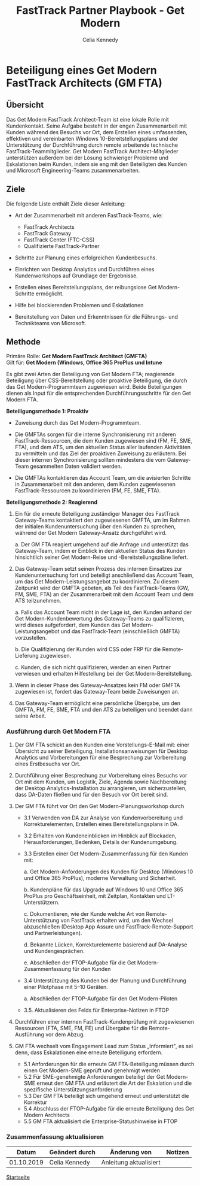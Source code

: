 ﻿---  
# required metadata  
title: FastTrack Partner Playbook - Get Modern 
description: FastTrack Partner Playbook - Get Modern 
author: Celia Kennedy
ms.author: v-cekenn
manager: pagrim
ms.date: 9/05/2019  
ms.topic: partner-playbook  
ms.prod: non-product-specific  
ms.custom: partner-playbook  
ft.audience: partner  
ft.owner: pagrim
---   
# Beteiligung eines Get Modern FastTrack Architects (GM FTA)

## Übersicht

Das Get Modern FastTrack Architect-Team ist eine lokale Rolle mit Kundenkontakt. Seine Aufgabe besteht in der engen Zusammenarbeit mit Kunden während des Besuchs vor Ort, dem Erstellen eines umfassenden, effektiven und vereinbarten Windows 10-Bereitstellungsplans und der Unterstützung der Durchführung durch remote arbeitende technische FastTrack-Teammitglieder. Get Modern FastTrack Architect-Mitglieder unterstützen außerdem bei der Lösung schwieriger Probleme und Eskalationen beim Kunden, indem sie eng mit den Beteiligten des Kunden und Microsoft Engineering-Teams zusammenarbeiten.

## Ziele

Die folgende Liste enthält Ziele dieser Anleitung:

  - Art der Zusammenarbeit mit anderen FastTrack-Teams, wie:
    - FastTrack Architects
    - FastTrack Gateway
    - FastTrack Center (FTC-CSS)
    - Qualifizierte FastTrack-Partner

  - Schritte zur Planung eines erfolgreichen Kundenbesuchs.

  - Einrichten von Desktop Analytics und Durchführen eines Kundenworkshops auf Grundlage der Ergebnisse.

  - Erstellen eines Bereitstellungsplans, der reibungslose Get Modern-Schritte ermöglicht.

  - Hilfe bei blockierenden Problemen und Eskalationen

  - Bereitstellung von Daten und Erkenntnissen für die Führungs- und Technikteams von Microsoft.

## Methode

Primäre Rolle: **Get Modern FastTrack Architect (GMFTA)**  
Gilt für: **Get Modern (Windows, Office 365 ProPlus und Intune**

Es gibt zwei Arten der Beteiligung von Get Modern FTA; reagierende Beteiligung über CSS-Bereitstellung oder proaktive Beteiligung, die durch das Get Modern-Programmteam zugewiesen wird. Beide Beteiligungen dienen als Input für die entsprechenden Durchführungsschritte für den Get Modern FTA.

**Beteiligungsmethode 1: Proaktiv**

  - Zuweisung durch das Get Modern-Programmteam.

  - Die GMFTAs sorgen für die interne Synchronisierung mit anderen FastTrack-Ressourcen, die dem Kunden zugewiesen sind (FM, FE, SME, FTA), und dem ATS, um den aktuellen Status aller laufenden Aktivitäten zu vermitteln und das Ziel der proaktiven Zuweisung zu erläutern. Bei dieser internen Synchronisierung
    sollten mindestens die vom Gateway-Team gesammelten Daten validiert werden.

  - Die GMFTAs kontaktieren das Account Team, um die avisierten Schritte in Zusammenarbeit mit den anderen, dem Kunden zugewiesenen FastTrack-Ressourcen zu koordinieren (FM, FE, SME, FTA).

**Beteiligungsmethode 2: Reagierend**

1. Ein für die erneute Beteiligung zuständiger Manager des FastTrack Gateway-Teams kontaktiert den zugewiesenen GMFTA, um im Rahmen der initialen Kundenuntersuchung über den Kunden zu sprechen, während der Get Modern Gateway-Ansatz durchgeführt wird.
    
    a. Der GM FTA reagiert umgehend auf die Anfrage und unterstützt das Gateway-Team, indem er Einblick in den aktuellen Status des Kunden hinsichtlich seiner Get Modern-Reise und -Bereitstellungspläne liefert.

2. Das Gateway-Team setzt seinen Prozess des internen Einsatzes zur Kundenuntersuchung fort und beteiligt anschließend das Account Team, um das Get Modern-Leistungsangebot zu koordinieren. Zu diesem Zeitpunkt wird der GMFTA gebeten, als Teil des FastTrack-Teams (GW, FM, SME, FTA) an der Zusammenarbeit mit dem Account Team und dem ATS teilzunehmen.
    
    a. Falls das Account Team nicht in der Lage ist, den Kunden anhand der Get Modern-Kundenbewertung des Gateway-Teams zu qualifizieren, wird dieses aufgefordert, dem Kunden das Get Modern-Leistungsangebot und das FastTrack-Team (einschließlich GMFTA) vorzustellen.

    b. Die Qualifizierung der Kunden wird CSS oder FRP für die Remote-Lieferung zugewiesen.

    c. Kunden, die sich nicht qualifizieren, werden an einen Partner verwiesen und erhalten Hilfestellung bei der Get Modern-Bereitstellung.

3. Wenn in dieser Phase des Gateway-Ansatzes kein FM oder GMFTA zugewiesen ist, fordert das Gateway-Team beide Zuweisungen an.

4. Das Gateway-Team ermöglicht eine persönliche Übergabe, um den GMFTA, FM, FE, SME, FTA und den ATS zu beteiligen und beendet dann seine Arbeit.

### Ausführung durch Get Modern FTA

1. Der GM FTA schickt an den Kunden eine Vorstellungs-E-Mail mit: einer Übersicht zu seiner Beteiligung, Installationsanweisungen für Desktop Analytics und Vorbereitungen für eine Besprechung zur Vorbereitung eines Erstbesuchs vor Ort.

2. Durchführung einer Besprechung zur Vorbereitung eines Besuchs vor Ort mit dem Kunden, um Logistik, Ziele, Agenda sowie Nachbereitung der Desktop Analytics-Installation zu arrangieren, um sicherzustellen, dass DA-Daten fließen und für den Besuch vor Ort bereit sind.

3. Der GM FTA führt vor Ort den Get Modern-Planungsworkshop durch

    - 3.1 Verwenden von DA zur Analyse von Kundenvorbereitung und Korrekturelementen, Erstellen eines Bereitstellungsplans in DA.
    - 3.2 Erhalten von Kundeneinblicken im Hinblick auf Blockaden, Herausforderungen, Bedenken, Details der Kundenumgebung.
    - 3.3 Erstellen einer Get Modern-Zusammenfassung für den Kunden mit:

        a. Get Modern-Anforderungen des Kunden für Desktop (Windows 10 und Office 365 ProPlus), moderne Verwaltung und Sicherheit.

        b. Kundenpläne für das Upgrade auf Windows 10 und Office 365 ProPlus pro Geschäftseinheit, mit Zeitplan, Kontakten und LT-Unterstützern.

        c. Dokumentieren, wie der Kunde welche Art von Remote-Unterstützung von FastTrack erhalten wird, um den Wechsel abzuschließen (Desktop App Assure und FastTrack-Remote-Support und Partnerleistungen).

        d. Bekannte Lücken, Korrekturelemente basierend auf DA-Analyse und Kundengesprächen.

        e. Abschließen der FTOP-Aufgabe für die Get Modern-Zusammenfassung für den Kunden

    - 3.4 Unterstützung des Kunden bei der Planung und Durchführung einer Pilotphase mit 5–10 Geräten.

        a. Abschließen der FTOP-Aufgabe für den Get Modern-Piloten

    - 3.5.  Aktualisieren des Felds für Enterprise-Notizen in FTOP

4. Durchführen einer internen FastTrack-Kundenprüfung mit zugewiesenen Ressourcen (FTA, SME, FM, FE) und Übergabe für die Remote-Ausführung vor dem Abzug.

5. GM FTA wechselt vom Engagement Lead zum Status „Informiert", es sei denn, dass Eskalationen eine erneute Beteiligung erfordern.

    - 5.1 Anforderungen für die erneute GM FTA-Beteiligung müssen durch einen Get Modern-SME geprüft und genehmigt werden
    - 5.2 Für SME-genehmigte Anforderungen beteiligt der Get Modern-SME erneut den GM FTA und erläutert die Art der Eskalation und die spezifische Unterstützungsanforderung
    - 5.3 Der GM FTA beteiligt sich umgehend erneut und unterstützt die Korrektur
    - 5.4 Abschluss der FTOP-Aufgabe für die erneute Beteiligung des Get Modern Architects
    - 5.5 GM FTA aktualisiert die Enterprise-Statushinweise in FTOP

### Zusammenfassung aktualisieren

|Datum|Geändert durch|Änderung von|Notizen|
|---------|---------------|----------------------------|-------------|
|01.10.2019| Celia Kennedy| Anleitung aktualisiert||

[Startseite](http://partner-docs.microsoft.com)
